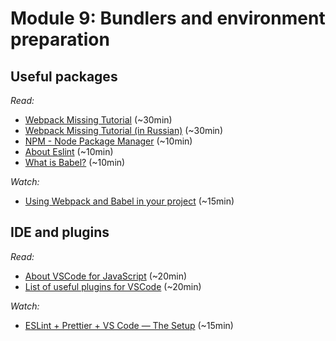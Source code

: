 # Module 9: Bundlers and environment preparation 

## Useful packages

_Read:_

- [Webpack Missing Tutorial](https://github.com/shekhargulati/52-technologies-in-2016/blob/master/36-webpack/README.md) (~30min)
- [Webpack Missing Tutorial (in Russian)](https://habr.com/ru/post/309306/) (~30min)
- [NPM - Node Package Manager](https://www.w3schools.com/whatis/whatis_npm.asp) (~10min)
- [About Eslint](https://eslint.org/docs/about/) (~10min)
- [What is Babel?](https://babeljs.io/docs/en/) (~10min)

_Watch:_

- [Using Webpack and Babel in your project](https://www.youtube.com/watch?v=2Hg25h0v4UM) (~15min)

## IDE and plugins

_Read:_

- [About VSCode for JavaScript](https://code.visualstudio.com/docs/languages/javascript) (~20min)
- [List of useful plugins for VSCode](https://medium.com/productivity-freak/the-ultimate-vscode-setup-for-js-react-6a4f7bd51a2) (~20min)

_Watch:_

- [ESLint + Prettier + VS Code — The Setup](https://www.youtube.com/watch?v=lHAeK8t94as) (~15min)


